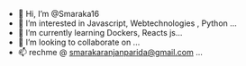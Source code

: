 - 👋 Hi, I’m @Smaraka16
- 👀 I’m interested in Javascript, Webtechnologies , Python ...
- 🌱 I’m currently learning Dockers, Reacts js...
- 💞️ I’m looking to collaborate on ...
- 📫 rechme @ smarakaranjanparida@gmail.com ...

<!---
Smaraka16/Smaraka16 is a ✨ special ✨ repository because its `README.md` (this file) appears on your GitHub profile.
You can click the Preview link to take a look at your changes.
--->
